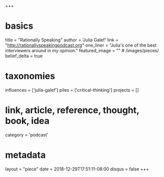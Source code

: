 +++
# basics
title     		 = "Rationally Speaking"
author    		 = 'Julia Galef'
link      		 = "http://rationallyspeakingpodcast.org"
one_liner 		 = "Julia's one of the best interviewers around in my opinion."
featured_image = "" # /images/pieces/
belief_delta	 = true

# taxonomies
influences		 = ['julia-galef']
piles     		 = ['critical-thinking']
projects			 = []

# link, article, reference, thought, book, idea
category  		 = 'podcast'

# metadata
layout	    	 = "piece"
date      		 = 2018-12-29T17:51:11-08:00
disqus    		 = false
+++

